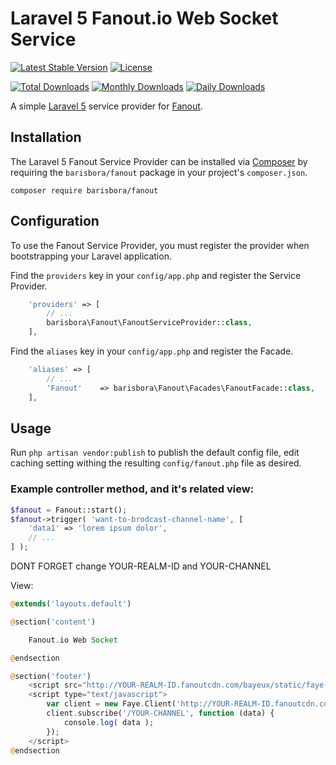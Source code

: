 # Laravel 5 Fanout.io Web Socket Service

[![Latest Stable Version](https://poser.pugx.org/barisbora/fanout/v/stable.svg)](https://packagist.org/packages/barisbora/fanout) [![License](https://poser.pugx.org/barisbora/fanout/license.svg)](https://packagist.org/packages/barisbora/fanout)

[![Total Downloads](https://poser.pugx.org/barisbora/fanout/downloads.svg)](https://packagist.org/packages/barisbora/fanout) [![Monthly Downloads](https://poser.pugx.org/barisbora/fanout/d/monthly.png)](https://packagist.org/packages/barisbora/fanout) [![Daily Downloads](https://poser.pugx.org/barisbora/fanout/d/daily.png)](https://packagist.org/packages/barisbora/fanout)


A simple [Laravel 5](http://www.laravel.com/) service provider for [Fanout](http://www.fanout.io).

## Installation

The Laravel 5 Fanout Service Provider can be installed via [Composer](http://getcomposer.org) by requiring the
`barisbora/fanout` package in your project's `composer.json`.

```
composer require barisbora/fanout
```

## Configuration

To use the Fanout Service Provider, you must register the provider when bootstrapping your Laravel application.

Find the `providers` key in your `config/app.php` and register the Service Provider.

```php
    'providers' => [
        // ...
        barisbora\Fanout\FanoutServiceProvider::class,
    ],
```

Find the `aliases` key in your `config/app.php` and register the Facade.
```php
    'aliases' => [
        // ...
        'Fanout'    => barisbora\Fanout\Facades\FanoutFacade::class,
    ],
```

## Usage

Run `php artisan vendor:publish` to publish the default config file, edit caching setting withing the resulting `config/fanout.php` file as desired.


### Example controller method, and it's related view:

```php
$fanout = Fanout::start();
$fanout->trigger( 'want-to-brodcast-channel-name', [
    'data1' => 'lorem ipsum dolor',
    // ...
] );
```

DONT FORGET change YOUR-REALM-ID and YOUR-CHANNEL

View:
```php
@extends('layouts.default')

@section('content')

    Fanout.io Web Socket

@endsection

@section('footer')
    <script src="http://YOUR-REALM-ID.fanoutcdn.com/bayeux/static/faye-browser-min.js"></script>
    <script type="text/javascript">
        var client = new Faye.Client('http://YOUR-REALM-ID.fanoutcdn.com/bayeux');
        client.subscribe('/YOUR-CHANNEL', function (data) {
            console.log( data );
        });
    </script>
@endsection
```
